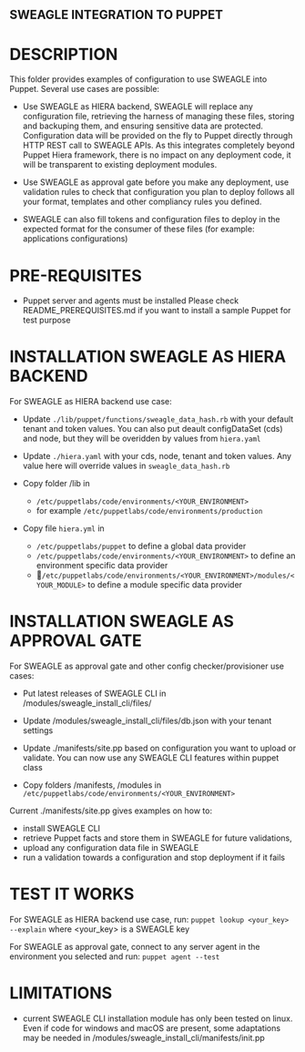 ## SWEAGLE INTEGRATION TO PUPPET


# DESCRIPTION

This folder provides examples of configuration to use SWEAGLE into Puppet.
Several use cases are possible:

- Use SWEAGLE as HIERA backend, SWEAGLE will replace any configuration file, retrieving the harness of managing these files, storing and backuping them, and ensuring sensitive data are protected. Configuration data will be provided on the fly to Puppet directly through HTTP REST call to SWEAGLE APIs. As this integrates completely beyond Puppet Hiera framework, there is no impact on any deployment code, it will be transparent to existing deployment modules.

- Use SWEAGLE as approval gate before you make any deployment, use validation rules to check that configuration you plan to deploy follows all your format, templates and other compliancy rules you defined.

- SWEAGLE can also fill tokens and configuration files to deploy in the expected format for the consumer of these files (for example: applications configurations)


# PRE-REQUISITES

- Puppet server and agents must be installed
Please check README_PREREQUISITES.md if you want to install a sample Puppet for test purpose


# INSTALLATION SWEAGLE AS HIERA BACKEND

For SWEAGLE as HIERA backend use case:
- Update `./lib/puppet/functions/sweagle_data_hash.rb` with your default tenant and token values. You can also put deault configDataSet (cds) and node, but they will be overidden by values from `hiera.yaml`

- Update `./hiera.yaml` with your cds, node, tenant and token values. Any value here will override values in `sweagle_data_hash.rb`

- Copy folder /lib in
    - `/etc/puppetlabs/code/environments/<YOUR_ENVIRONMENT>`
    - for example `/etc/puppetlabs/code/environments/production`

- Copy file `hiera.yml` in
    - `/etc/puppetlabs/puppet` to define a global data provider
    - `/etc/puppetlabs/code/environments/<YOUR_ENVIRONMENT>` to define an environment specific data provider
    - `/etc/puppetlabs/code/environments/<YOUR_ENVIRONMENT>/modules/<YOUR_MODULE>` to define a module specific data provider


# INSTALLATION SWEAGLE AS APPROVAL GATE

For SWEAGLE as approval gate and other config checker/provisioner use cases:
- Put latest releases of SWEAGLE CLI in /modules/sweagle_install_cli/files/

- Update /modules/sweagle_install_cli/files/db.json with your tenant settings

- Update ./manifests/site.pp based on configuration you want to upload or validate. You can now use any SWEAGLE CLI features within puppet class

- Copy folders /manifests, /modules in `/etc/puppetlabs/code/environments/<YOUR_ENVIRONMENT>`

Current ./manifests/site.pp gives examples on how to:
- install SWEAGLE CLI
- retrieve Puppet facts and store them in SWEAGLE for future validations,
- upload any configuration data file in SWEAGLE
- run a validation towards a configuration and stop deployment if it fails


# TEST IT WORKS

For SWEAGLE as HIERA backend use case, run:
`puppet lookup <your_key> --explain`
where <your_key> is a SWEAGLE key

For SWEAGLE as approval gate, connect to any server agent in the environment you selected and run:
`puppet agent --test`


# LIMITATIONS

- current SWEAGLE CLI installation module has only been tested on linux. Even if code for windows and macOS are present, some adaptations may be needed in /modules/sweagle_install_cli/manifests/init.pp
